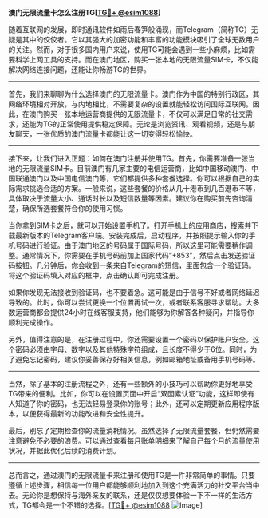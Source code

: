 **澳门无限流量卡怎么注册TG[[TG💪+ @esim1088](https://t.me/s/esim1088)]**

随着互联网的发展，即时通讯软件如雨后春笋般涌现，而Telegram（简称TG）无疑是其中的佼佼者。它以其强大的加密功能和丰富的功能模块吸引了全球无数用户的关注。然而，对于很多国内用户来说，使用TG可能会遇到一些小麻烦，比如需要科学上网工具的支持。而在澳门地区，购买一张本地的无限流量SIM卡，不仅能解决网络连接问题，还能让你畅游TG的世界。

---

首先，我们来聊聊为什么选择澳门的无限流量卡。澳门作为中国的特别行政区，其网络环境相对开放，与内地相比，不需要复杂的设置就能轻松访问国际互联网。因此，在澳门购买一张本地运营商提供的无限流量卡，不仅可以满足日常的社交需求，还能为TG的正常使用提供稳定保障。无论是浏览资讯、观看视频，还是与朋友聊天，一张优质的澳门流量卡都能让这一切变得轻松愉快。

---

接下来，让我们进入正题：如何在澳门注册并使用TG。首先，你需要准备一张当地的无限流量SIM卡。目前澳门有几家主要的电信运营商，比如中国移动澳门、中国联通澳门以及中国电信澳门等，它们都提供多种套餐选择。你可以根据自己的实际需求挑选合适的方案。一般来说，这些套餐的价格从几十港币到几百港币不等，具体取决于流量大小、通话时长以及短信数量等因素。建议你在购买前先咨询清楚，确保所选套餐符合你的使用习惯。

当你拿到SIM卡之后，就可以开始设置手机了。打开手机上的应用商店，搜索并下载最新版本的Telegram客户端。安装完成后，启动程序，并按照提示输入你的手机号码进行验证。由于澳门地区的号码属于国际号码，所以这里可能需要稍作调整。通常情况下，你需要在手机号码前加上国家代码“+853”，然后点击发送验证码按钮。几分钟后，你会收到一条来自Telegram的短信，里面包含一个验证码。将这个验证码填入对应的框中，点击确认即可完成注册。

如果你发现无法接收到验证码，也不要着急。这可能是由于信号不好或者网络延迟导致的。此时，你可以尝试更换一个位置再试一次，或者联系客服寻求帮助。大多数运营商都会提供24小时在线客服支持，他们能够为你解答各种疑问，并指导你顺利完成操作。

另外，值得注意的是，在注册过程中，你还需要设置一个密码以保护账户安全。这个密码必须由字母、数字以及其他特殊字符组成，且长度不得少于6位。同时，为了避免忘记密码，建议你妥善保存好相关信息，例如邮箱地址或备用手机号码等。

---

当然，除了基本的注册流程之外，还有一些额外的小技巧可以帮助你更好地享受TG带来的便利。比如，你可以在设置页面中开启“双因素认证”功能，这样即使有人知道了你的密码，也无法轻易登录你的账号；此外，还可以定期更新应用程序版本，以便获得最新的功能改进和安全性提升。

最后，别忘了定期检查你的流量消耗情况。虽然选择了无限流量套餐，但仍然需要注意避免不必要的浪费。可以通过查看每月账单明细来了解自己每个月的流量使用状况，并据此优化后续的消费计划。

---

总而言之，通过澳门的无限流量卡来注册和使用TG是一件非常简单的事情。只要遵循上述步骤，相信每一位用户都能够顺利地加入到这个充满活力的社交平台当中去。无论你是想保持与海外亲友的联系，还是仅仅想要体验一下不一样的生活方式，TG都会是一个不错的选择。[[TG💪+ @esim1088](https://t.me/s/esim1088) ![Image](https://i.postimg.cc/4NQfJmqS/Snipaste-2025-05-13-00-14-12.png)]